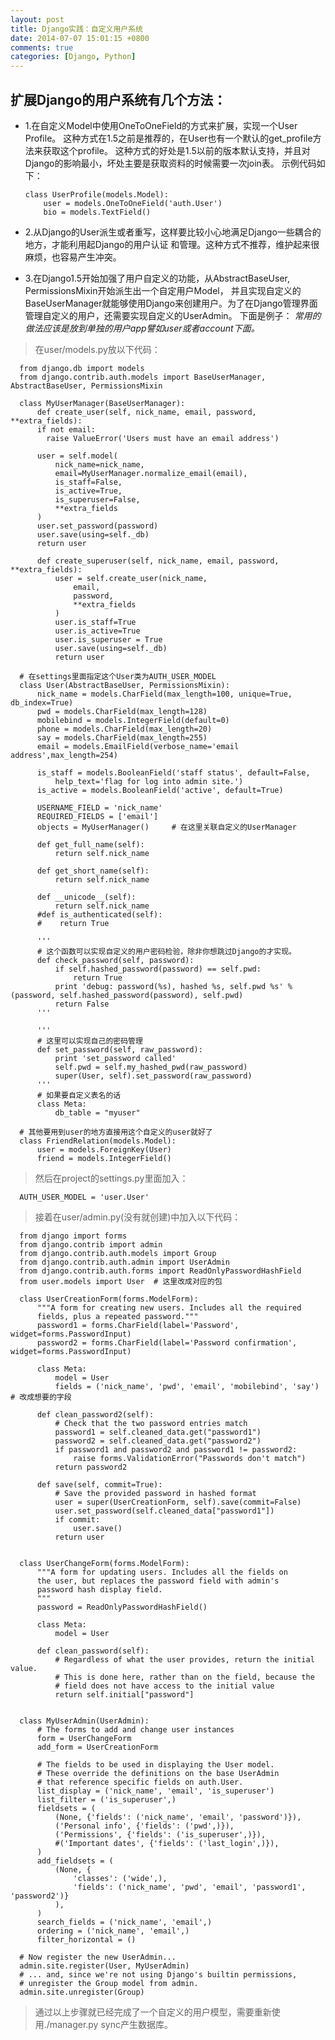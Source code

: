 ```yaml
---
layout: post
title: Django实践：自定义用户系统
date: 2014-07-07 15:01:15 +0800
comments: true
categories: [Django, Python]
---
```



## 扩展Django的用户系统有几个方法：

+ 1.在自定义Model中使用OneToOneField的方式来扩展，实现一个User Profile。
这种方式在1.5之前是推荐的，在User也有一个默认的get_profile方法来获取这个profile。
这种方式的好处是1.5以前的版本默认支持，并且对Django的影响最小，坏处主要是获取资料的时候需要一次join表。
示例代码如下：

      class UserProfile(models.Model):
          user = models.OneToOneField('auth.User')
          bio = models.TextField()

+ 2.从Django的User派生或者重写，这样要比较小心地满足Django一些耦合的地方，才能利用起Django的用户认证
和管理。这种方式不推荐，维护起来很麻烦，也容易产生冲突。

+ 3.在Django1.5开始加强了用户自定义的功能，从AbstractBaseUser, PermissionsMixin开始派生出一个自定用户Model，
并且实现自定义的BaseUserManager就能够使用Django来创建用户。为了在Django管理界面管理自定义的用户，还需要实现自定义的UserAdmin。
下面是例子：
*常用的做法应该是放到单独的用户app譬如user或者account下面。*

>在user/models.py放以下代码：

      from django.db import models
      from django.contrib.auth.models import BaseUserManager, AbstractBaseUser, PermissionsMixin

      class MyUserManager(BaseUserManager):
          def create_user(self, nick_name, email, password, **extra_fields):
          if not email:
            raise ValueError('Users must have an email address')

          user = self.model(
              nick_name=nick_name,
              email=MyUserManager.normalize_email(email),
              is_staff=False,
              is_active=True,
              is_superuser=False,
              **extra_fields
          )
          user.set_password(password)
          user.save(using=self._db)
          return user

          def create_superuser(self, nick_name, email, password, **extra_fields):
              user = self.create_user(nick_name,
                  email,
                  password,
                  **extra_fields
              )
              user.is_staff=True
              user.is_active=True
              user.is_superuser = True
              user.save(using=self._db)
              return user

      # 在settings里面指定这个User类为AUTH_USER_MODEL
      class User(AbstractBaseUser, PermissionsMixin):
          nick_name = models.CharField(max_length=100, unique=True, db_index=True)
          pwd = models.CharField(max_length=128)
          mobilebind = models.IntegerField(default=0)
          phone = models.CharField(max_length=20)
          say = models.CharField(max_length=255)
          email = models.EmailField(verbose_name='email address',max_length=254)

          is_staff = models.BooleanField('staff status', default=False,
              help_text='flag for log into admin site.')
          is_active = models.BooleanField('active', default=True)

          USERNAME_FIELD = 'nick_name'
          REQUIRED_FIELDS = ['email']
          objects = MyUserManager()     # 在这里关联自定义的UserManager

          def get_full_name(self):
              return self.nick_name

          def get_short_name(self):
              return self.nick_name

          def __unicode__(self):
              return self.nick_name
          #def is_authenticated(self):  
          #    return True  

          '''
          # 这个函数可以实现自定义的用户密码检验，除非你想跳过Django的才实现。
          def check_password(self, password):  
              if self.hashed_password(password) == self.pwd:  
                  return True
              print 'debug: password(%s), hashed %s, self.pwd %s' % (password, self.hashed_password(password), self.pwd)
              return False
          '''

          '''
          # 这里可以实现自己的密码管理
          def set_password(self, raw_password):
              print 'set_password called'
              self.pwd = self.my_hashed_pwd(raw_password)
              super(User, self).set_password(raw_password)
          '''
          # 如果要自定义表名的话
          class Meta:  
              db_table = "myuser"

      # 其他要用到user的地方直接用这个自定义的user就好了
      class FriendRelation(models.Model):
          user = models.ForeignKey(User)
          friend = models.IntegerField()

>然后在project的settings.py里面加入：

      AUTH_USER_MODEL = 'user.User'

>接着在user/admin.py(没有就创建)中加入以下代码：

      from django import forms
      from django.contrib import admin
      from django.contrib.auth.models import Group
      from django.contrib.auth.admin import UserAdmin
      from django.contrib.auth.forms import ReadOnlyPasswordHashField
      from user.models import User  # 这里改成对应的包

      class UserCreationForm(forms.ModelForm):
          """A form for creating new users. Includes all the required
          fields, plus a repeated password."""
          password1 = forms.CharField(label='Password', widget=forms.PasswordInput)
          password2 = forms.CharField(label='Password confirmation', widget=forms.PasswordInput)

          class Meta:
              model = User
              fields = ('nick_name', 'pwd', 'email', 'mobilebind', 'say')  # 改成想要的字段

          def clean_password2(self):
              # Check that the two password entries match
              password1 = self.cleaned_data.get("password1")
              password2 = self.cleaned_data.get("password2")
              if password1 and password2 and password1 != password2:
                  raise forms.ValidationError("Passwords don't match")
              return password2

          def save(self, commit=True):
              # Save the provided password in hashed format
              user = super(UserCreationForm, self).save(commit=False)
              user.set_password(self.cleaned_data["password1"])
              if commit:
                  user.save()
              return user


      class UserChangeForm(forms.ModelForm):
          """A form for updating users. Includes all the fields on
          the user, but replaces the password field with admin's
          password hash display field.
          """
          password = ReadOnlyPasswordHashField()

          class Meta:
              model = User

          def clean_password(self):
              # Regardless of what the user provides, return the initial value.
              # This is done here, rather than on the field, because the
              # field does not have access to the initial value
              return self.initial["password"]


      class MyUserAdmin(UserAdmin):
          # The forms to add and change user instances
          form = UserChangeForm
          add_form = UserCreationForm

          # The fields to be used in displaying the User model.
          # These override the definitions on the base UserAdmin
          # that reference specific fields on auth.User.
          list_display = ('nick_name', 'email', 'is_superuser')
          list_filter = ('is_superuser',)
          fieldsets = (
              (None, {'fields': ('nick_name', 'email', 'password')}),
              ('Personal info', {'fields': ('pwd',)}),
              ('Permissions', {'fields': ('is_superuser',)}),
              #('Important dates', {'fields': ('last_login',)}),
          )
          add_fieldsets = (
              (None, {
                  'classes': ('wide',),
                  'fields': ('nick_name', 'pwd', 'email', 'password1', 'password2')}
              ),
          )
          search_fields = ('nick_name', 'email',)
          ordering = ('nick_name', 'email',)
          filter_horizontal = ()

      # Now register the new UserAdmin...
      admin.site.register(User, MyUserAdmin)
      # ... and, since we're not using Django's builtin permissions,
      # unregister the Group model from admin.
      admin.site.unregister(Group)

>通过以上步骤就已经完成了一个自定义的用户模型，需要重新使用./manager.py sync产生数据库。

[](http://lukecafe.com/2013/04/django-in-actioncustomize-user-system/)
